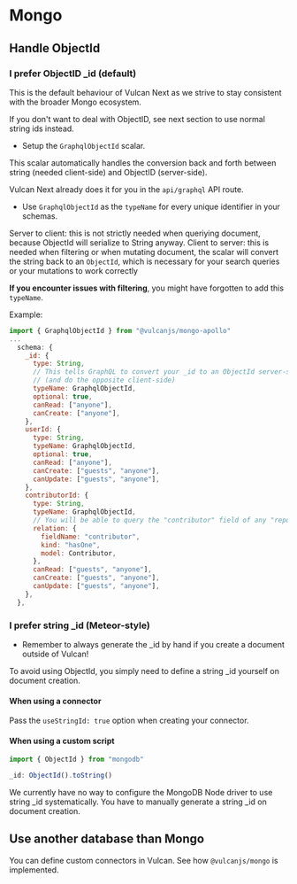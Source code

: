 # Mongo

## Handle ObjectId

### I prefer ObjectID _id (default)

This is the default behaviour of Vulcan Next as we strive to stay consistent with the broader Mongo ecosystem.

If you don't want to deal with ObjectID, see next section to use normal string ids instead.

- Setup the `GraphqlObjectId` scalar.

This scalar automatically handles the conversion back and forth between string (needed client-side) and
ObjectID (server-side).

Vulcan Next already does it for you in the `api/graphql` API route.

- Use `GraphqlObjectId` as the `typeName` for every unique identifier in your schemas.

Server to client: this is not strictly needed when queriying document, because ObjectId will serialize to String anyway.
Client to server: this is needed when filtering or when mutating document, the scalar will convert the string back to an `ObjectId`,
which is necessary for your search queries or your mutations to work correctly

**If you encounter issues with filtering**, you might have forgotten to add this `typeName`.

Example:
```js
import { GraphqlObjectId } from "@vulcanjs/mongo-apollo"
...
  schema: {
    _id: {
      type: String,
      // This tells GraphQL to convert your _id to an ObjectId server-side
      // (and do the opposite client-side)
      typeName: GraphqlObjectId,
      optional: true,
      canRead: ["anyone"],
      canCreate: ["anyone"],
    },
    userId: {
      type: String,
      typeName: GraphqlObjectId,
      optional: true,
      canRead: ["anyone"],
      canCreate: ["guests", "anyone"],
      canUpdate: ["guests", "anyone"],
    },
    contributorId: {
      type: String,
      typeName: GraphqlObjectId,
      // You will be able to query the "contributor" field of any "repository" object
      relation: {
        fieldName: "contributor",
        kind: "hasOne",
        model: Contributor,
      },
      canRead: ["guests", "anyone"],
      canCreate: ["guests", "anyone"],
      canUpdate: ["guests", "anyone"],
    },
  },
```

### I prefer string _id (Meteor-style)


- Remember to always generate the _id by hand if you create a document outside of Vulcan!

To avoid using ObjectId, you simply need to define a string _id yourself on document creation.

#### When using a connector

Pass the `useStringId: true` option when creating your connector.



#### When using a custom script

```js
import { ObjectId } from "mongodb"

_id: ObjectId().toString()
```
  
We currently have no way to configure the MongoDB Node driver to use string _id systematically.
You have to manually generate a string _id on document creation.

## Use another database than Mongo

You can define custom connectors in Vulcan. See how `@vulcanjs/mongo` is implemented.